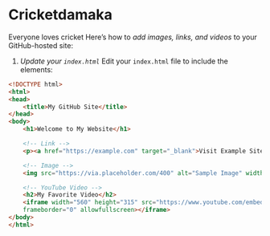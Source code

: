 # Cricketdamaka
Everyone loves cricket
Here’s how to *add images, links, and videos* to your GitHub-hosted site:

1. *Update your `index.html`*
Edit your `index.html` file to include the elements:

```html
<!DOCTYPE html>
<html>
<head>
    <title>My GitHub Site</title>
</head>
<body>
    <h1>Welcome to My Website</h1>

    <!-- Link -->
    <p><a href="https://example.com" target="_blank">Visit Example Site</a></p>

    <!-- Image -->
    <img src="https://via.placeholder.com/400" alt="Sample Image" width="400">

    <!-- YouTube Video -->
    <h2>My Favorite Video</h2>
    <iframe width="560" height="315" src="https://www.youtube.com/embed/VIDEO_ID" 
    frameborder="0" allowfullscreen></iframe>
</body>
</html>
